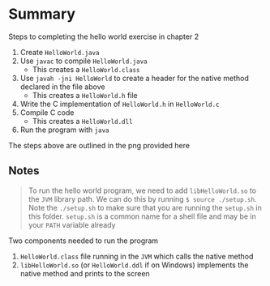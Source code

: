 # Summary

Steps to completing the hello world exercise in chapter 2

1. Create `HelloWorld.java`
2. Use `javac` to compile `HelloWorld.java`
	- This creates a `HelloWorld.class`
3. Use `javah -jni HelloWorld` to create a header for the native 
method declared in the file above
	- This creates a `HelloWorld.h` file
4. Write the C implementation of `HelloWorld.h` in `HelloWorld.c`
5. Compile C code
	- This creates a `HelloWorld.dll`
6. Run the program with `java`

The steps above are outlined in the png provided here

## Notes
> To run the hello world program, we need to add `libHelloWorld.so` to the `JVM`
> library path. We can do this by running `$ source ./setup.sh`. Note the `./setup.sh`
> to make sure that you are running the `setup.sh` in this folder. `setup.sh` is
> a common name for a shell file and may be in your `PATH` variable already

Two components needed to run the program
1. `HelloWorld.class` file running in the `JVM` which calls the native method
2. `libHelloWorld.so` (or `HelloWorld.ddl` if on Windows) implements the
 native method and prints to the screen
